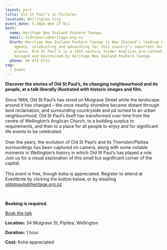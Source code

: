 ```yaml
---
layout: post
title: Old St Paul’s in Pictures
location: Wellington City
event_date: 5:30pm Wed 27 Oct
host:
  name: Heritage New Zealand Pouhere Taonga
  email: oldstpauls@heritage.org.nz
  blurb: Heritage New Zealand Pouhere Taonga is New Zealand’s leading heritage
    agency, celebrating and advocating for this country’s important heritage
    places. Old St Paul’s is a 19th century former Anglican pro-cathedral,
    managed and maintained by Heritage New Zealand Pouhere Taonga.
  phone: 04 473 6722
tag:
  - Event
---
```

**Discover the stories of Old St Paul’s, its changing neighbourhood and its people, at a talk liberally illustrated with historic images and film.**\
\
Since 1866, Old St Paul’s has stood on Mulgrave Street while the landscape around it has changed – the once nearby shoreline became distant through land reclamation, and surrounding countryside and pā turned to an urban neighbourhood. Old St Paul’s itself has transformed over time from the centre of Wellington’s Anglican Church, to a building surplus to requirements, and then to a place for all people to enjoy and for significant life events to be celebrated.\
\
Over the years, the evolution of Old St Paul’s and its Thorndon/Pipitea surroundings has been captured on camera, along with some notable moments in Wellington’s history in which Old St Paul’s has played a role. Join us for a visual exploration of this small but significant corner of the capital.\
\
This event is free, though koha is appreciated. Register to attend at Eventbrite by clicking the button below, or by emailing oldstpauls@heritage.org.nz.

<br>

**Booking is required.** 

<a href="https://www.eventbrite.co.nz/e/164777348485" class="button">Book the talk</a>

**Location:** 34 Mulgrave St, Pipitea, Wellington

**Duration:** 1 hour

**Cost:** Koha appreciated